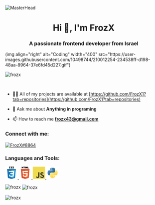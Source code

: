 ![MasterHead](https://user-images.githubusercontent.com/10498744/210012254-234538ff-d198-48aa-8964-37e6fd45d227.gif)

<h1 align="center">Hi 👋, I'm FrozX</h1>
<h3 align="center">A passionate frontend developer from Israel</h3>
(img align="right" alt="Coding" width="400" src="https://user-images.githubusercontent.com/10498744/210012254-234538ff-d198-48aa-8964-37e6fd45d227.gif")



<p align="left"> <img src="https://komarev.com/ghpvc/?username=frozx&label=Profile%20views&color=0e75b6&style=flat" alt="frozx" /> </p>

<p align="left"> <a href="https://twitter.com/" target="blank"><img src="https://img.shields.io/twitter/follow/?logo=twitter&style=for-the-badge" alt="" /></a> </p>

- 👨‍💻 All of my projects are available at [https://github.com/FrozX1?tab=repositories](https://github.com/FrozX1?tab=repositories)

- 💬 Ask me about **Anything in programing**

- 📫 How to reach me **frozx43@gmail.com**

<h3 align="left">Connect with me:</h3>
<p align="left">
<a href="https://discord.gg/FrozX#8864" target="blank"><img align="center" src="https://raw.githubusercontent.com/rahuldkjain/github-profile-readme-generator/master/src/images/icons/Social/discord.svg" alt="FrozX#8864" height="30" width="40" /></a>
</p>

<h3 align="left">Languages and Tools:</h3>
<p align="left"> <a href="https://www.w3schools.com/css/" target="_blank" rel="noreferrer"> <img src="https://raw.githubusercontent.com/devicons/devicon/master/icons/css3/css3-original-wordmark.svg" alt="css3" width="40" height="40"/> </a> <a href="https://www.w3.org/html/" target="_blank" rel="noreferrer"> <img src="https://raw.githubusercontent.com/devicons/devicon/master/icons/html5/html5-original-wordmark.svg" alt="html5" width="40" height="40"/> </a> <a href="https://developer.mozilla.org/en-US/docs/Web/JavaScript" target="_blank" rel="noreferrer"> <img src="https://raw.githubusercontent.com/devicons/devicon/master/icons/javascript/javascript-original.svg" alt="javascript" width="40" height="40"/> </a> <a href="https://www.python.org" target="_blank" rel="noreferrer"> <img src="https://raw.githubusercontent.com/devicons/devicon/master/icons/python/python-original.svg" alt="python" width="40" height="40"/> </a> </p>

<p><img align="left" src="https://github-readme-stats.vercel.app/api/top-langs?username=frozx&show_icons=true&locale=en&layout=compact" alt="frozx" /></p>

<p>&nbsp;<img align="center" src="https://github-readme-stats.vercel.app/api?username=frozx&show_icons=true&locale=en" alt="frozx" /></p>

<p><img align="center" src="https://github-readme-streak-stats.herokuapp.com/?user=frozx&" alt="frozx" /></p>
